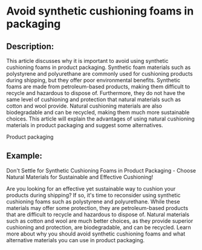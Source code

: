 # Avoid synthetic cushioning foams in packaging

## Description:
This article discusses why it is important to avoid using synthetic cushioning foams in product packaging. Synthetic foam materials such as polystyrene and polyurethane are commonly used for cushioning products during shipping, but they offer poor environmental benefits. Synthetic foams are made from petroleum-based products, making them difficult to recycle and hazardous to dispose of. Furthermore, they do not have the same level of cushioning and protection that natural materials such as cotton and wool provide. Natural cushioning materials are also biodegradable and can be recycled, making them much more sustainable choices. This article will explain the advantages of using natural cushioning materials in product packaging and suggest some alternatives.

Product packaging

## Example:
Don't Settle for Synthetic Cushioning Foams in Product Packaging - Choose Natural Materials for Sustainable and Effective Cushioning!

Are you looking for an effective yet sustainable way to cushion your products during shipping? If so, it's time to reconsider using synthetic cushioning foams such as polystyrene and polyurethane. While these materials may offer some protection, they are petroleum-based products that are difficult to recycle and hazardous to dispose of. Natural materials such as cotton and wool are much better choices, as they provide superior cushioning and protection, are biodegradable, and can be recycled. Learn more about why you should avoid synthetic cushioning foams and what alternative materials you can use in product packaging.
